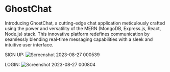 # GhostChat
Introducing GhostChat, a cutting-edge chat application meticulously crafted using the power and versatility of the MERN (MongoDB, Express.js, React, Node.js) stack. This innovative platform redefines communication by seamlessly blending real-time messaging capabilities with a sleek and intuitive user interface.

SIGN UP:
![Screenshot 2023-08-27 000539](https://github.com/Itsvrajpatel/GhostChat/assets/99316553/dd0a74e6-3758-45fe-aec9-7c2e6fe63072)

LOGIN:
![Screenshot 2023-08-27 000804](https://github.com/Itsvrajpatel/GhostChat/assets/99316553/2af9b55a-f069-4da2-ac6d-3350a3e04243)
